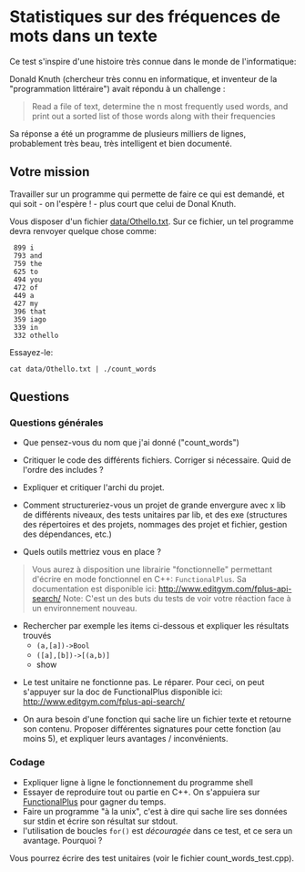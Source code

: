 # Statistiques sur des fréquences de mots dans un texte

Ce test s'inspire d'une histoire très connue dans le monde de l'informatique: 

Donald Knuth (chercheur très connu en informatique, et inventeur de la "programmation littéraire") avait répondu à un challenge :

> Read a file of text, determine the n most frequently used words, and print out a sorted list of those words along with their frequencies

Sa réponse a été un programme de plusieurs milliers de lignes, probablement très beau, très intelligent et bien documenté. 

## Votre mission 

Travailler sur un programme qui permette de faire ce qui est demandé, et qui soit - on l'espère ! - plus court que celui de Donal Knuth.

Vous disposer d'un fichier [data/Othello.txt](data/Othello.txt).
Sur ce fichier, un tel programme devra renvoyer quelque chose comme:

````
 899 i
 793 and
 759 the
 625 to
 494 you
 472 of
 449 a
 427 my
 396 that
 359 iago
 339 in
 332 othello
````

Essayez-le:

````
cat data/Othello.txt | ./count_words
````

## Questions

### Questions générales
* Que pensez-vous du nom que j'ai donné ("count_words") 
* Critiquer le code des différents fichiers. Corriger si nécessaire. Quid de l'ordre des includes ?

* Expliquer et critiquer l'archi du projet. 
* Comment structureriez-vous un projet de grande envergure avec x lib de différents niveaux, des tests unitaires par lib, et des exe
  (structures des répertoires et des projets, nommages des projet et fichier, gestion des dépendances, etc.)
* Quels outils mettriez vous en place ?

> Vous aurez à disposition une librairie "fonctionnelle" permettant d'écrire en mode fonctionnel en C++: `FunctionalPlus`.
> Sa documentation est disponible ici: http://www.editgym.com/fplus-api-search/
> Note: C'est un des buts du tests de voir votre réaction face à un environnement nouveau.

* Rechercher par exemple les items ci-dessous et expliquer les résultats trouvés
  *  `(a,[a])->Bool` 
  * `([a],[b])->[(a,b)]`
  * show 

- Le test unitaire ne fonctionne pas. Le réparer.
  Pour ceci, on peut s'appuyer sur la doc de FunctionalPlus disponible ici: http://www.editgym.com/fplus-api-search/

- On aura besoin d'une fonction qui sache lire un fichier texte et retourne son contenu. 
  Proposer différentes signatures pour cette fonction (au moins 5), et expliquer leurs avantages / inconvénients.


### Codage
- Expliquer ligne à ligne le fonctionnement du programme shell
- Essayer de reproduire tout ou partie en C++. On s'appuiera sur [FunctionalPlus](https://github.com/Dobiasd/FunctionalPlus/) 
pour gagner du temps.
- Faire un programme "à la unix", c'est à dire qui sache lire ses données sur stdin et écrire son résultat sur stdout.
- l'utilisation de boucles `for()` est *découragée* dans ce test, et ce sera un avantage. Pourquoi ?

Vous pourrez écrire des test unitaires (voir le fichier count_words_test.cpp).
    
